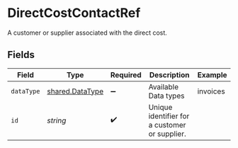 # DirectCostContactRef

A customer or supplier associated with the direct cost.


## Fields

| Field                                                     | Type                                                      | Required                                                  | Description                                               | Example                                                   |
| --------------------------------------------------------- | --------------------------------------------------------- | --------------------------------------------------------- | --------------------------------------------------------- | --------------------------------------------------------- |
| `dataType`                                                | [shared.DataType](../../../sdk/models/shared/datatype.md) | :heavy_minus_sign:                                        | Available Data types                                      | invoices                                                  |
| `id`                                                      | *string*                                                  | :heavy_check_mark:                                        | Unique identifier for a customer or supplier.             |                                                           |